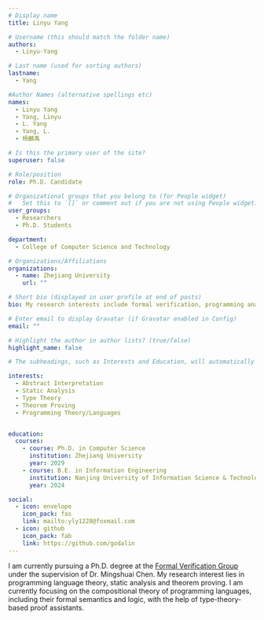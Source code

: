 ```yaml
---
# Display name
title: Linyu Yang

# Username (this should match the folder name)
authors:
  - Linyu-Yang

# Last name (used for sorting authors)
lastname:
  - Yang

#Author Names (alternative spellings etc)
names:
  - Linyu Yang
  - Yang, Linyu
  - L. Yang
  - Yang, L.
  - 杨麟禹

# Is this the primary user of the site?
superuser: false

# Role/position
role: Ph.D. Candidate

# Organizational groups that you belong to (for People widget)
#   Set this to `[]` or comment out if you are not using People widget.
user_groups:
  - Researchers
  - Ph.D. Students

department:
  - College of Computer Science and Technology

# Organizations/Affiliations
organizations:
  - name: Zhejiang University
    url: ""

# Short bio (displayed in user profile at end of posts)
bio: My research interests include formal verification, programming analysis, and type theory.

# Enter email to display Gravatar (if Gravatar enabled in Config)
email: ""

# Highlight the author in author lists? (true/false)
highlight_name: false

# The subheadings, such as Interests and Education, will automatically translate depending on the language chosen in `config.yaml`. To customize the subheading text, see the Language page in the docs.

interests:
  - Abstract Interpretation
  - Static Analysis
  - Type Theory
  - Theorem Proving
  - Programming Theory/Languages


education:
  courses:
    - course: Ph.D. in Computer Science
      institution: Zhejiang University
      year: 2029
    - course: B.E. in Information Engineering
      institution: Nanjing University of Information Science & Technology
      year: 2024

social:
  - icon: envelope
    icon_pack: fas
    link: mailto:yly1228@foxmail.com
  - icon: github
    icon_pack: fab
    link: https://github.com/godalin
---
```


I am currently pursuing a Ph.D. degree at the [Formal Verification Group](/) under the supervision of Dr. Mingshuai Chen. My research interest lies in programming language theory, static analysis and theorem proving. I am currently focusing on the compositional theory of programming languages, including their formal semantics and logic, with the help of type-theory-based proof assistants.

